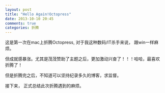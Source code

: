 ```yaml
---
layout: post
title: "Hello Again!Octopress"
date: 2013-10-10 20:45
comments: true
categories: 折腾
---
```


这是第一次在mac上折腾Octopress, 对于我这种数码/IT杀手来说， 跟win一样麻烦。

但成就感暴涨。尤其是茂茂赞助了主题之后，更加激动兴奋了！！！哈哈，最喜欢折腾了！

但是折腾完之后，不知道可以坚持纪录多久的博客，求监督。



接下来， 正式总结此次折腾遇到的麻烦。